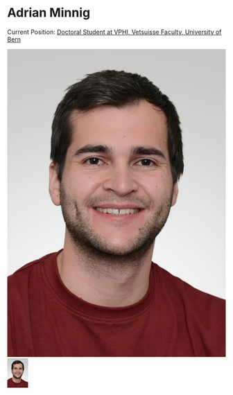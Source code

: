 # Adrian Minnig

Current Position: [Doctoral Student at VPHI, Vetsuisse Faculty, University of Bern](http://www.vphi.ch/ueber_uns/team/minnig_adrian/index_ger.html)

![Foto](https://github.com/Adrian-Minnig/Adrian-Minnig.github.io/blob/main/docs/assets/images/Website_VPHI_Adrian_Minnig.jpg)
<img src="https://github.com/Adrian-Minnig/Adrian-Minnig.github.io/blob/main/docs/assets/images/Website_VPHI_Adrian_Minnig.jpg" width="48">
